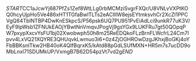$START$CC1aJcwYj687PfZs1Zef8WtLLg0rbMCMziSvgrFXQr/U8VNLvVXPtKOQ0hcyUjpHo5Ve486xHT1TGfaBwlTLTs2eACIlIW8ejsEYtmksvhCr2XcZl1PPCVgQ84TbINTBP4DwKnESkpcS/P56psk6UQ7PU951PvEiAdLci9unkR77uK3V/EyF9lpWsb1ZFNUkEAOjYBwtNnVmqvJPogVj9gsYGx9LUKFRu7gt50QOpqPW7pxypXxcvYsFU1bj02Xwobwph50h8m25ReEDQkoFLzBrnFLWcfrL24Cm7lpvv4LxVQ21XQYRE3QHUqvkLwmuo3i6+0z4ZjOGHROwDzgJKhxjBoGKj4oYFbBBKsnlTkw2HB40oK4QIfBqrxK5/kAtd88pGdLSUfMXN+HR5m7s7ucDD9oMbLnxl71SDUMkUP/VxmgB7B62D54pzVt7vd2g$END$